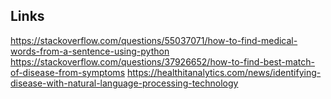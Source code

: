 
## Links
https://stackoverflow.com/questions/55037071/how-to-find-medical-words-from-a-sentence-using-python
https://stackoverflow.com/questions/37926652/how-to-find-best-match-of-disease-from-symptoms
https://healthitanalytics.com/news/identifying-disease-with-natural-language-processing-technology


